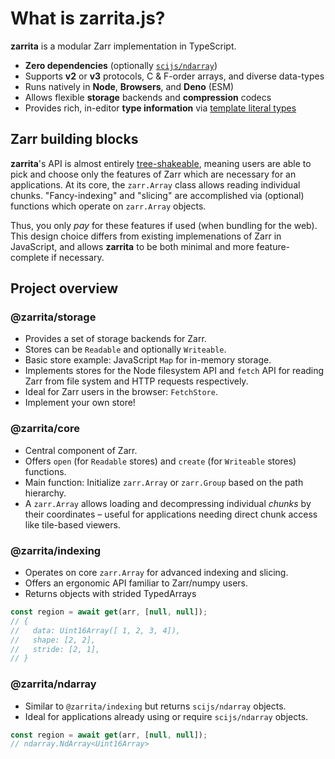 # What is zarrita.js?

**zarrita** is a modular Zarr implementation in TypeScript.

- **Zero dependencies** (optionally
  [`scijs/ndarray`](https://github.com/scijs/ndarray))
- Supports **v2** or **v3** protocols, C & F-order arrays, and diverse
  data-types
- Runs natively in **Node**, **Browsers**, and **Deno** (ESM)
- Allows flexible **storage** backends and **compression** codecs
- Provides rich, in-editor **type information** via
  [template literal types](https://www.typescriptlang.org/docs/handbook/2/template-literal-types.html)

## Zarr building blocks

**zarrita**'s API is almost entirely
[tree-shakeable](https://developer.mozilla.org/en-US/docs/Glossary/Tree_shaking),
meaning users are able to pick and choose only the features of Zarr which are
necessary for an applications. At its core, the `zarr.Array` class allows
reading individual chunks. "Fancy-indexing" and "slicing" are accomplished via
(optional) functions which operate on `zarr.Array` objects.

Thus, you only _pay_ for these features if used (when bundling for the web).
This design choice differs from existing implemenations of Zarr in JavaScript,
and allows **zarrita** to be both minimal and more feature-complete if
necessary.

## Project overview

### @zarrita/storage

- Provides a set of storage backends for Zarr.
- Stores can be `Readable` and optionally `Writeable`.
- Basic store example: JavaScript `Map` for in-memory storage.
- Implements stores for the Node filesystem API and `fetch` API for reading Zarr
  from file system and HTTP requests respectively.
- Ideal for Zarr users in the browser: `FetchStore`.
- Implement your own store!

### @zarrita/core

- Central component of Zarr.
- Offers `open` (for `Readable` stores) and `create` (for `Writeable` stores)
  functions.
- Main function: Initialize `zarr.Array` or `zarr.Group` based on the path
  hierarchy.
- A `zarr.Array` allows loading and decompressing individual _chunks_ by their
  coordinates – useful for applications needing direct chunk access like
  tile-based viewers.

### @zarrita/indexing

- Operates on core `zarr.Array` for advanced indexing and slicing.
- Offers an ergonomic API familiar to Zarr/numpy users.
- Returns objects with strided TypedArrays

```javascript
const region = await get(arr, [null, null]);
// {
//   data: Uint16Array([ 1, 2, 3, 4]),
//   shape: [2, 2],
//   stride: [2, 1],
// }
```

### @zarrita/ndarray

- Similar to `@zarrita/indexing` but returns `scijs/ndarray` objects.
- Ideal for applications already using or require `scijs/ndarray` objects.

```javascript
const region = await get(arr, [null, null]);
// ndarray.NdArray<Uint16Array>
```
